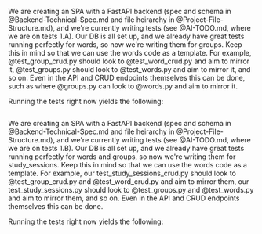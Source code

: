 
We are creating an SPA with a FastAPI backend (spec and schema in @Backend-Technical-Spec.md and file heirarchy in @Project-File-Structure.md), and we're currently writing tests (see @AI-TODO.md, where we are on tests 1.A). Our DB is all set up, and we already have great tests running perfectly for words, so now we're writing them for groups. Keep this in mind so that we can use the words code as a template. For example, @test_group_crud.py should look to @test_word_crud.py and aim to mirror it, @test_groups.py should look to @test_words.py and aim to mirror it, and so on. Even in the API and CRUD endpoints themselves this can be done, such as where @groups.py can look to @words.py and aim to mirror it.

Running the tests right now yields the following:
```

```

We are creating an SPA with a FastAPI backend (spec and schema in @Backend-Technical-Spec.md and file heirarchy in @Project-File-Structure.md), and we're currently writing tests (see @AI-TODO.md, where we are on tests 1.B). Our DB is all set up, and we already have great tests running perfectly for words and groups, so now we're writing them for study_sessions. Keep this in mind so that we can use the words code as a template. For example, our test_study_sessions_crud.py should look to @test_group_crud.py and @test_word_crud.py and aim to mirror them, our test_study_sessions.py should look to @test_groups.py and @test_words.py and aim to mirror them, and so on. Even in the API and CRUD endpoints themselves this can be done.

Running the tests right now yields the following:
```

```



